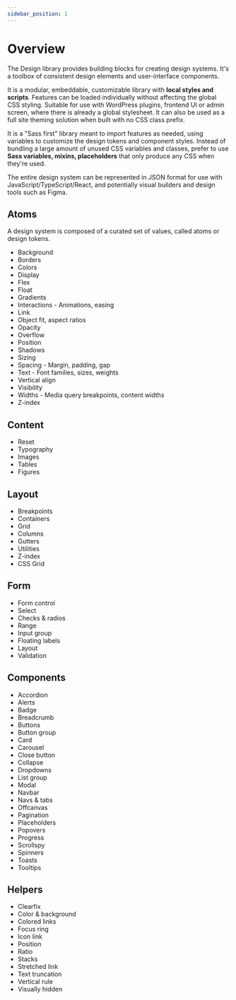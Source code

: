 ```yaml
---
sidebar_position: 1
---
```


# Overview

The Design library provides building blocks for creating design systems. It's a toolbox of consistent design elements and user-interface components.

It is a modular, embeddable, customizable library with **local styles and scripts**. Features can be loaded individually without affecting the global CSS styling. Suitable for use with WordPress plugins, frontend UI or admin screen, where there is already a global stylesheet. It can also be used as a full site theming solution when built with no CSS class prefix.

It is a "Sass first" library meant to import features as needed, using variables to customize the design tokens and component styles. Instead of bundling a large amount of unused CSS variables and classes, prefer to use **Sass variables, mixins, placeholders** that only produce any CSS when they're used.

The entire design system can be represented in JSON format for use with JavaScript/TypeScript/React, and potentially visual builders and design tools such as Figma.

## Atoms

A design system is composed of a curated set of values, called atoms or design tokens.

- Background
- Borders
- Colors
- Display
- Flex
- Float
- Gradients
- Interactions - Animations, easing
- Link
- Object fit, aspect ratios
- Opacity
- Overflow
- Position
- Shadows
- Sizing
- Spacing - Margin, padding, gap
- Text - Font families, sizes, weights
- Vertical align
- Visibility
- Widths - Media query breakpoints, content widths
- Z-index

## Content

- Reset
- Typography
- Images
- Tables
- Figures

## Layout
- Breakpoints
- Containers
- Grid
- Columns
- Gutters
- Utilities
- Z-index
- CSS Grid

## Form

- Form control
- Select
- Checks & radios
- Range
- Input group
- Floating labels
- Layout
- Validation

## Components

- Accordion
- Alerts
- Badge
- Breadcrumb
- Buttons
- Button group
- Card
- Carousel
- Close button
- Collapse
- Dropdowns
- List group
- Modal
- Navbar
- Navs & tabs
- Offcanvas
- Pagination
- Placeholders
- Popovers
- Progress
- Scrollspy
- Spinners
- Toasts
- Tooltips

## Helpers

- Clearfix
- Color & background
- Colored links
- Focus ring
- Icon link
- Position
- Ratio
- Stacks
- Stretched link
- Text truncation
- Vertical rule
- Visually hidden
